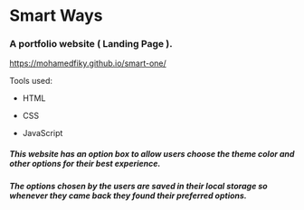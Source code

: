 # Smart Ways

### A portfolio website ( Landing Page ).

https://mohamedfiky.github.io/smart-one/ 

Tools used: 

- HTML

- CSS

- JavaScript

##### This website has an option box to allow users choose the theme color and other options for their best experience.
##### The options chosen by the users are saved in their local storage so whenever they came back they found their preferred options.
